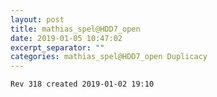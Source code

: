 ```yaml
---
layout: post
title: mathias_spel@HDD7_open
date: 2019-01-05 10:47:02
excerpt_separator: ""
categories: mathias_spel@HDD7_open Duplicacy
---
```

```
Rev 318 created 2019-01-02 19:10
```

